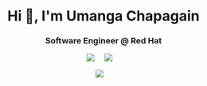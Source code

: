 <h1 align="center">Hi 👋, I'm Umanga Chapagain</h1>
<h3 align="center">Software Engineer @ Red Hat</h3>


<p align="center">
  <a href="https://www.linkedin.com/in/umangachapagain/"><img src="https://img.shields.io/badge/linkedin-%230077B5.svg?&style=for-the-badge&logo=linkedin&logoColor=white" /></a>&nbsp;&nbsp;&nbsp;&nbsp;
  <a href="https://twitter.com/umangach"><img src="https://img.shields.io/badge/twitter-%231DA1F2.svg?&style=for-the-badge&logo=twitter&logoColor=white" /></a>&nbsp;&nbsp;&nbsp;&nbsp;
</p>
<p align="center">
<a href="https://www.umangachapagain.com.np" target="_blank"><img src="https://img.shields.io/badge/Website-https%3A%2F%2Fwww.umangachapagain.com.np-blue" /></a>&nbsp;&nbsp;&nbsp;&nbsp;   
  </a>
</p>
